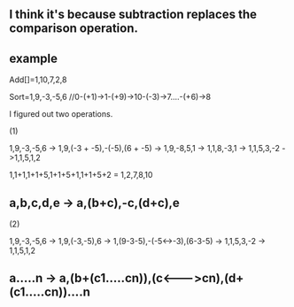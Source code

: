 I think it's because subtraction replaces the comparison operation.
-----

example
------

Add[]=1,10,7,2,8

Sort=1,9,-3,-5,6 //0-(+1)->1-(+9)->10-(-3)->7....-(+6)->8 

I figured out two operations.

(1)

1,9,-3,-5,6 -> 1,9,(-3 + -5),-(-5),(6 + -5) -> 1,9,-8,5,1 -> 1,1,8,-3,1 -> 1,1,5,3,-2 ->1,1,5,1,2

1,1+1,1+1+5,1+1+5+1,1+1+5+2 = 1,2,7,8,10

a,b,c,d,e -> a,(b+c),-c,(d+c),e
------

(2)

1,9,-3,-5,6 ->  1,9,(-3,-5),6 -> 1,(9-3-5),-(-5<->-3),(6-3-5) -> 1,1,5,3,-2 -> 1,1,5,1,2

a.....n -> a,(b+(c1.....cn)),(c<--->cn),(d+(c1.....cn))....n
-------------------------
